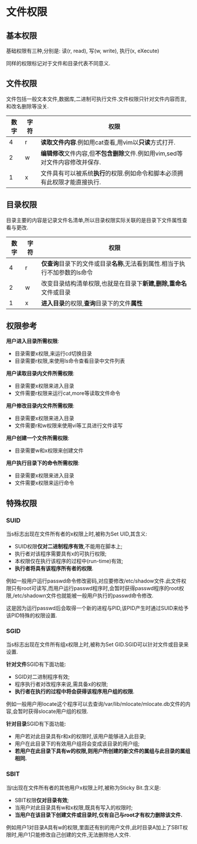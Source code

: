 # 文件权限

## 基本权限

基础权限有三种,分别是: 读(r, read), 写(w, write), 执行(x, eXecute)

同样的权限标记对于文件和目录代表不同意义.



## 文件权限

文件包括一般文本文件,数据库,二进制可执行文件.文件权限只针对文件内容而言,和改名删除等没关.

| 数字 | 字符 | 权限                                                         |
| ---- | ---- | ------------------------------------------------------------ |
| 4    | r    | **读取文件内容**.例如用cat查看,用vim以**只读**方式打开.      |
| 2    | w    | **编辑修改**文件内容,但**不包含删除**文件.例如用vim,sed等对文件内容修改并保存. |
| 1    | x    | 文件具有可以被系统**执行**的权限.例如命令和脚本必须拥有此权限才能直接执行. |



## 目录权限

目录主要的内容是记录文件名清单,所以目录权限实际关联的是目录下文件属性查看与更改.

| 数字 | 字符 | 权限                                                         |
| ---- | ---- | ------------------------------------------------------------ |
| 4    | r    | **仅查询**目录下的文件或目录**名称**,无法看到属性.相当于执行不加参数的ls命令 |
| 2    | w    | 改变目录结构清单权限,也就是在目录下**新建,删除,重命名**文件或目录 |
| 1    | x    | **进入目录**的权限,**查询**目录下的文件**属性**              |



## 权限参考

**用户进入目录所需权限**:

- 目录需要x权限,来运行cd切换目录
- 目录需要r权限,来使用ls命令查看目录中文件列表

**用户读取目录内文件所需权限**:

- 目录需要x权限来进入目录
- 文件需要r权限来运行cat,more等读取文件命令

**用户修改目录内文件所需权限**:

- 目录需要x权限来进入目录
- 文件需要r和w权限来使用vi等工具进行文件读写

**用户创建一个文件所需权限**:

- 目录需要w和x权限来创建文件

**用户执行目录下的命令所需权限**:

- 目录需要x权限来进入目录
- 文件需要x权限来运行命令



## 特殊权限

### SUID

当s标志出现在文件所有者的x权限上时,被称为Set UID,其含义:

- SUID权限**仅对二进制程序有效**,不能用在脚本上;
- 执行者对该程序需要具有x的可执行权限;
- 本权限仅在执行该程序的过程中(run-time)有效;
- **执行者将具有该程序所有者的权限**.

例如一般用户运行passwd命令修改密码,对应要修改/etc/shadow文件.此文件权限只有root可读写,而用户运行passwd程序时,会暂时获得passwd程序的root权限,/etc/shadown文件也就能被一般用户执行的passwd命令修改.

这是因为运行passwd后会取得一个新的进程与PID,该PID产生时通过SUID来给予该PID特殊的权限设置.

### SGID

当s标志出现在文件所有组x权限上时,被称为Set GID.SGID可以针对文件或目录来设置.

**针对文件**SGID有下面功能:

- SGID对二进制程序有效;
- 程序执行者对改程序来说,需具备x的权限;
- **执行者在执行的过程中将会获得该程序用户组的权限**.

例如一般用户用locate这个程序可以去查询/var/lib/mlocate/mlocate.db文件的内容,会暂时获得slocate用户组的权限.

**针对目录**SGID有下面功能:

- 用户若对此目录具有r和x的权限时,该用户能够进入此目录;
- 用户在此目录下的有效用户组将会变成该目录的用户组;
- **若用户在此目录下具有w的权限,则用户所创建的新文件的属组与此目录的属组相同.**

### SBIT

当t出现在文件所有者的其他用户x权限上时,被称为Sticky Bit.含义是:

- SBIT权限**仅对目录有效**;
- 当用户对此目录具有w和x权限,既具有写入的权限时;
- **当用户在该目录下创建文件或目录时,仅有自己与root才有权力删除该文件.**

例如用户1对目录A具有w的权限,里面还有别的用户文件,此时目录A加上了SBIT权限时,用户1只能修改自己创建的文件,无法删除他人文件.
